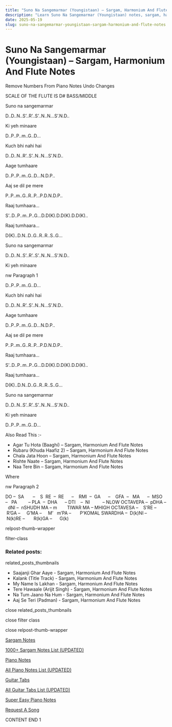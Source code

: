 ```yaml
---
title: "Suno Na Sangemarmar (Youngistaan) – Sargam, Harmonium And Flute Notes"
description: "Learn Suno Na Sangemarmar (Youngistaan) notes, sargam, harmonium notations and flute notes. Easy step-by-step tutorial for beginners."
date: 2025-05-19
slug: suno-na-sangemarmar-youngistaan-sargam-harmonium-and-flute-notes
---
```


# Suno Na Sangemarmar (Youngistaan) – Sargam, Harmonium And Flute Notes

Remove Numbers From Piano Notes
Undo Changes

SCALE OF THE FLUTE IS D# BASS/MIDDLE

Suno na sangemarmar

D..D..N..S’..R’..S’..N..N…S’.N.D..

Ki yeh minaare

D..P..P..m..G..D…

Kuch bhi nahi hai

D..D..N..R’..S’..N..N…S’.N.D..

Aage tumhaare

D..P..P..m..G..D…N.D.P..

Aaj se dil pe mere

P..P..m..G..R..P…P.D.N.D.P..

Raaj tumhaara…

S’..D..P..m..P..G…D.D(K).D.D(K).D.D(K)..

Raaj tumhaara…

D(K)..D.N..D..G..R..R..S..G…

Suno na sangemarmar

D..D..N..S’..R’..S’..N..N…S’.N.D..

Ki yeh minaare

nw Paragraph 1

D..P..P..m..G..D…

Kuch bhi nahi hai

D..D..N..R’..S’..N..N…S’.N.D..

Aage tumhaare

D..P..P..m..G..D…N.D.P..

Aaj se dil pe mere

P..P..m..G..R..P…P.D.N.D.P..

Raaj tumhaara…

S’..D..P..m..P..G…D.D(K).D.D(K).D.D(K)..

Raaj tumhaara…

D(K)..D.N..D..G..R..R..S..G…

Suno na sangemarmar

D..D..N..S’..R’..S’..N..N…S’.N.D..

Ki yeh minaare

D..P..P..m..G..D…

Also Read This :-

* Agar Tu Hota (Baaghi) – Sargam, Harmonium And Flute Notes
* Rubaru (Khuda Haafiz 2) – Sargam, Harmonium And Flute Notes
* Chala Jata Hoon – Sargam, Harmonium And Flute Notes
* Rishte Naate – Sargam, Harmonium And Flute Notes
* Naa Tere Bin – Sargam, Harmonium And Flute Notes

Where

nw Paragraph 2

DO –  SA       –    S  RE  –  RE      –    RMI  –  GA      –    GFA  –   MA      –  MSO  –   PA         – PLA  –  DHA      – DTI    –  NI          – NLOW OCTAVEPA –  pDHA –  dNI –  nSHUDH MA – m        TIWAR MA – MHIGH OCTAVESA –    S’RE –     R’GA –     G’MA –     M’   m’PA –       P’KOMAL SWARDHA –  D(k)NI –       N(k)RE –       R(k)GA –      G(k)

relpost-thumb-wrapper

filter-class

### Related posts:

related_posts_thumbnails

* Saajanji Ghar Aaye - Sargam, Harmonium And Flute Notes
* Kalank (Title Track) - Sargam, Harmonium And Flute Notes
* My Name Is Lakhan - Sargam, Harmonium And Flute Notes
* Tere Hawaale (Arijit Singh) - Sargam, Harmonium And Flute Notes
* Na Tum Jaano Na Hum - Sargam, Harmonium And Flute Notes
* Aaj Se Teri (Padman) - Sargam, Harmonium And Flute Notes

close related_posts_thumbnails

close filter class

close relpost-thumb-wrapper

[Sargam Notes](/sargam-notes.html)

[1000+ Sargam Notes List (UPDATED)](/all-songs-list-sargam-notes.html)

[Piano Notes](/piano-notes.html)

[All Piano Notes List (UPDATED)](/all-songs-list-piano-notes.html)

[Guitar Tabs](/guitar-tabs.html)

[All Guitar Tabs List (UPDATED)](/all-songs-list-guitar-tabs.html)

[Super Easy Piano Notes](https://studywall.in/)

[Request A Song](/request-a-song.html)

CONTENT END 1

